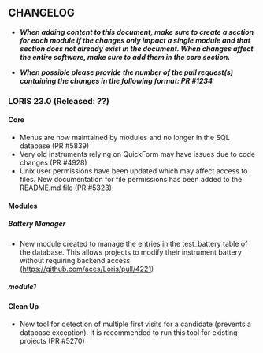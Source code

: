 ## CHANGELOG

- ***When adding content to this document, make sure to create a section for each module 
if the changes only impact a single module and that section does not already exist in
the document. When changes affect the entire software, make sure to add them in the 
core section.***

- ***When possible please provide the number of the pull request(s) containing the 
changes in the following format: PR #1234***

### LORIS 23.0 (Released: ??)


#### Core
- Menus are now maintained by modules and no longer in the SQL database (PR #5839)
- Very old instruments relying on QuickForm may have issues due to code changes (PR #4928)
- Unix user permissions have been updated which may affect access to files. New
documentation for file permissions has been added to the README.md file (PR #5323)

#### Modules 

##### Battery Manager
 - New module created to manage the entries in the test_battery table of the database.
 This allows projects to modify their instrument battery without requiring backend access.
 (https://github.com/aces/Loris/pull/4221)
 
##### module1


#### Clean Up
- New tool for detection of multiple first visits for a candidate (prevents a database
 exception). It is recommended to run this tool for existing projects (PR #5270)
